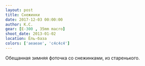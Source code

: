 ```yaml
---
layout: post
title: Снежинки
date: 2017-12-03 00:00:00
author: К.С.
gear: [E-300 , 35mm macro]
shoot_date: 2013-01-02
location: Ёль-база
colors: ['aeaeae', 'c4c4c4']
---
```

Обещанная зимняя фоточка со снежинками, из старенького.
